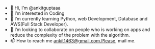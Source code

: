 - 👋 Hi, I’m @ankitguptaaa
- 👀 I’m interested in Coding
- 🌱 I’m currently learning Python, web Development, Database and AWS(Full Stack Developer).
- 💞️ I’m looking to collaborate on people who is working on apps and reduce the complexity of the problem with the algorithm.
- 📫 How to reach me ankit1463@gmail.com.Please, mail me.

<!---
ankitguptaaa/ankitguptaaa is a ✨ special ✨ repository because its `README.md` (this file) appears on your GitHub profile.
You can click the Preview link to take a look at your changes.
--->
